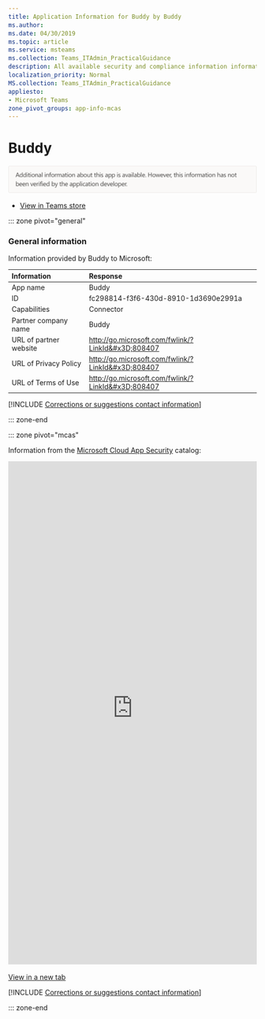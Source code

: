 ```yaml
---
title: Application Information for Buddy by Buddy
ms.author: 
ms.date: 04/30/2019
ms.topic: article
ms.service: msteams
ms.collection: Teams_ITAdmin_PracticalGuidance
description: All available security and compliance information information for Buddy, its data handling policies, its Microsoft Cloud App Security app catalog information, and security/compliance information in the CSA STAR registry.
localization_priority: Normal
MS.collection: Teams_ITAdmin_PracticalGuidance
appliesto:
- Microsoft Teams
zone_pivot_groups: app-info-mcas
---
```

# Buddy

<p></p><img alt="Non-attested image" src="./images/unattested.png" width="650"/>

* <a href="https://teams.microsoft.com/l/app/fc298814-f3f6-430d-8910-1d3690e2991a" target="_blank">View in Teams store</a>

::: zone pivot="general"

### General information

Information provided by Buddy to Microsoft:

| **Information** | **Response** |
|:----------------|:-------------|
| App name | Buddy |
| ID | fc298814-f3f6-430d-8910-1d3690e2991a |
| Capabilities | Connector |
| Partner company name | Buddy |
| URL of partner website | <http://go.microsoft.com/fwlink/?LinkId&#x3D;808407> |
| URL of Privacy Policy | <http://go.microsoft.com/fwlink/?LinkId&#x3D;808407> |
| URL of Terms of Use | <http://go.microsoft.com/fwlink/?LinkId&#x3D;808407> |

 [!INCLUDE [Corrections or suggestions contact information](./includes/corrections-or-suggestions.md)]

::: zone-end


::: zone pivot="mcas"

Information from the [Microsoft Cloud App Security](https://www.microsoft.com/en-us/enterprise-mobility-security/cloud-app-security) catalog:

<iframe height='1020' title='Microsoft Cloud App Security Information' src='https://3ca685143b5b46b4b0e5266dadf2e97c.codepen.website/#/dashboard/28534' frameborder='no'  style='width: 100%;'></iframe>

<a href="https://3ca685143b5b46b4b0e5266dadf2e97c.codepen.website/#/dashboard/28534" target="_blank">View in a new tab</a>

[!INCLUDE [Corrections or suggestions contact information](./includes/corrections-or-suggestions.md)]

::: zone-end


